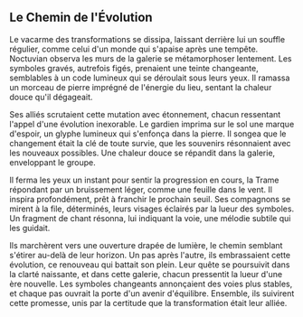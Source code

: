 ## Le Chemin de l'Évolution

Le vacarme des transformations se dissipa, laissant derrière lui un souffle régulier, comme celui d'un monde qui s'apaise après une tempête. Noctuvian observa les murs de la galerie se métamorphoser lentement. Les symboles gravés, autrefois figés, prenaient une teinte changeante, semblables à un code lumineux qui se déroulait sous leurs yeux. Il ramassa un morceau de pierre imprégné de l'énergie du lieu, sentant la chaleur douce qu'il dégageait.

Ses alliés scrutaient cette mutation avec étonnement, chacun ressentant l'appel d'une évolution inexorable. Le gardien imprima sur le sol une marque d'espoir, un glyphe lumineux qui s'enfonça dans la pierre. Il songea que le changement était la clé de toute survie, que les souvenirs résonnaient avec les nouveaux possibles. Une chaleur douce se répandit dans la galerie, enveloppant le groupe.

Il ferma les yeux un instant pour sentir la progression en cours, la Trame répondant par un bruissement léger, comme une feuille dans le vent. Il inspira profondément, prêt à franchir le prochain seuil. Ses compagnons se mirent à la file, déterminés, leurs visages éclairés par la lueur des symboles. Un fragment de chant résonna, lui indiquant la voie, une mélodie subtile qui les guidait.

Ils marchèrent vers une ouverture drapée de lumière, le chemin semblant s'étirer au-delà de leur horizon. Un pas après l'autre, ils embrassaient cette évolution, ce renouveau qui battait son plein. Leur quête se poursuivit dans la clarté naissante, et dans cette galerie, chacun pressentit la lueur d'une ère nouvelle. Les symboles changeants annonçaient des voies plus stables, et chaque pas ouvrait la porte d'un avenir d'équilibre. Ensemble, ils suivirent cette promesse, unis par la certitude que la transformation était leur alliée.